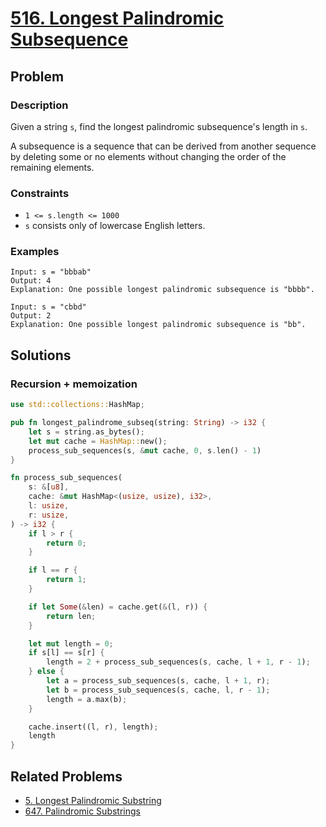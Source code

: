 # [516. Longest Palindromic Subsequence](https://leetcode.com/problems/longest-palindromic-subsequence/)

## Problem

### Description

Given a string `s`, find the longest palindromic subsequence's length in `s`.

A subsequence is a sequence that can be derived from another sequence by
deleting some or no elements without changing the order of the remaining
elements.

### Constraints

* `1 <= s.length <= 1000`
* `s` consists only of lowercase English letters.

### Examples

```text
Input: s = "bbbab"
Output: 4
Explanation: One possible longest palindromic subsequence is "bbbb".
```

```text
Input: s = "cbbd"
Output: 2
Explanation: One possible longest palindromic subsequence is "bb".
```

## Solutions

### Recursion + memoization

```rust
use std::collections::HashMap;

pub fn longest_palindrome_subseq(string: String) -> i32 {
    let s = string.as_bytes();
    let mut cache = HashMap::new();
    process_sub_sequences(s, &mut cache, 0, s.len() - 1)
}

fn process_sub_sequences(
    s: &[u8],
    cache: &mut HashMap<(usize, usize), i32>,
    l: usize,
    r: usize,
) -> i32 {
    if l > r {
        return 0;
    }

    if l == r {
        return 1;
    }

    if let Some(&len) = cache.get(&(l, r)) {
        return len;
    }

    let mut length = 0;
    if s[l] == s[r] {
        length = 2 + process_sub_sequences(s, cache, l + 1, r - 1);
    } else {
        let a = process_sub_sequences(s, cache, l + 1, r);
        let b = process_sub_sequences(s, cache, l, r - 1);
        length = a.max(b);
    }

    cache.insert((l, r), length);
    length
}
```

## Related Problems

* [5. Longest Palindromic Substring](/leetcode/000%20-%20099/5%20-%20Longest%20Palindromic%20Substring.md)
* [647. Palindromic Substrings](/leetcode/600%20-%20699/647%20-%20Palindromic%20Substrings.md)
